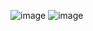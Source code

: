 ![image](https://github.com/user-attachments/assets/9d304b1e-47da-49c0-89cb-609ed5599b4a)
![image](https://github.com/user-attachments/assets/1fa781e8-407d-4aa4-8c0c-7afd0787336b)
